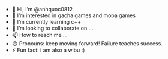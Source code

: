 - 👋 Hi, I’m @anhquoc0812
- 👀 I’m interested in gacha games and moba games
- 🌱 I’m currently learning c++
- 💞️ I’m looking to collaborate on ...
- 📫 How to reach me ...
- 😄 Pronouns: keep moving forward! Failure teaches success.
- ⚡ Fun fact: i am also a wibu :)

<!---
anhquoc0812/anhquoc0812 is a ✨ special ✨ repository because its `README.md` (this file) appears on your GitHub profile.
You can click the Preview link to take a look at your changes.
--->
